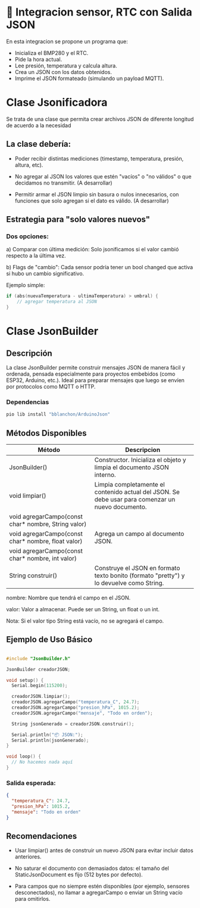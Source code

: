 
# 🎯 Integracion sensor, RTC con Salida JSON
En esta integracion se propone un programa que:

- Inicializa el BMP280 y el RTC.  
- Pide la hora actual.  
- Lee presión, temperatura y calcula altura.  
- Crea un JSON con los datos obtenidos.  
- Imprime el JSON formateado (simulando un payload MQTT).  

# Clase Jsonificadora
Se trata de una clase que permita crear archivos JSON de diferente longitud de acuerdo a la necesidad

## La clase debería:

- Poder recibir distintas mediciones (timestamp, temperatura, presión, altura, etc).

- No agregar al JSON los valores que estén "vacíos" o "no válidos" o que decidamos no transmitir. (A desarrollar)

- Permitir armar el JSON limpio sin basura o nulos innecesarios, con funciones que solo agregan si el dato es válido. (A desarrollar)  
  
## Estrategia para "solo valores nuevos"
### Dos opciones:

a) Comparar con última medición:
Solo jsonificamos si el valor cambió respecto a la última vez.

b) Flags de "cambio":
Cada sensor podría tener un bool changed que activa si hubo un cambio significativo.

Ejemplo simple:

```cpp
if (abs(nuevaTemperatura - ultimaTemperatura) > umbral) {
    // agregar temperatura al JSON
}
```  
  
# Clase JsonBuilder  

## Descripción  

La clase JsonBuilder permite construir mensajes JSON de manera fácil y ordenada, pensada especialmente para proyectos embebidos (como ESP32, Arduino, etc.).
Ideal para preparar mensajes que luego se envíen por protocolos como MQTT o HTTP.

### Dependencias
```bash
pio lib install "bblanchon/ArduinoJson"  
```  

## Métodos Disponibles  
| Método | Descripcion     |
|--------|------------|
| JsonBuilder()    | Constructor. Inicializa el objeto y limpia el documento JSON interno.      |
| void limpiar()    | Limpia completamente el contenido actual del JSON. Se debe usar para comenzar un nuevo documento. |
| void agregarCampo(const char* nombre, String valor)    |      |
| void agregarCampo(const char* nombre, float valor)    | Agrega un campo al documento JSON.     |
| void agregarCampo(const char* nombre, int valor)    |      |  
| String construir() | Construye el JSON en formato texto bonito (formato "pretty") y lo devuelve como String.    |  


nombre: Nombre que tendrá el campo en el JSON.

valor: Valor a almacenar. Puede ser un String, un float o un int.

Nota: Si el valor tipo String está vacío, no se agregará el campo.

## Ejemplo de Uso Básico
```cpp

#include "JsonBuilder.h"

JsonBuilder creadorJSON;

void setup() {
  Serial.begin(115200);

  creadorJSON.limpiar();
  creadorJSON.agregarCampo("temperatura_C", 24.7);
  creadorJSON.agregarCampo("presion_hPa", 1015.2);
  creadorJSON.agregarCampo("mensaje", "Todo en orden");

  String jsonGenerado = creadorJSON.construir();

  Serial.println("📦 JSON:");
  Serial.println(jsonGenerado);
}

void loop() {
  // No hacemos nada aquí
}  
```  

### Salida esperada:
```json
{
  "temperatura_C": 24.7,
  "presion_hPa": 1015.2,
  "mensaje": "Todo en orden"
}  
```  

## Recomendaciones
- Usar limpiar() antes de construir un nuevo JSON para evitar incluir datos anteriores.

- No saturar el documento con demasiados datos: el tamaño del StaticJsonDocument es fijo (512 bytes por defecto).

- Para campos que no siempre estén disponibles (por ejemplo, sensores desconectados), no llamar a agregarCampo o enviar un String vacío para omitirlos.

